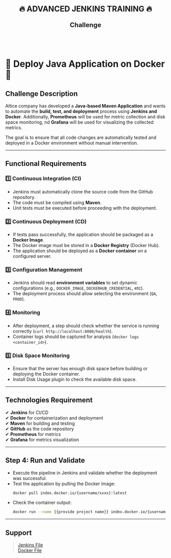 <div style="text-align:center; font-size: 24px;"> <p><strong>🔥 ADVANCED JENKINS TRAINING 🔥</strong></p> </div> <div style="text-align:center; font-size: 20px;"> <p><strong>Challenge</strong></p> </div> <br>

<br>

# 📌 Deploy Java Application on Docker 🐳                       

## **Challenge Description**  
Altice company has developed a **Java-based Maven Application** and wants to automate the **build, test, and deployment** process using **Jenkins and Docker**. Additionally, **Prometheus** will be used for metric collection and disk space monitoring, nd **Grafana** will be used for visualizing the collected metrics.

The goal is to ensure that all code changes are automatically tested and deployed in a Docker environment without manual intervention.

---

## **Functional Requirements**  

### 1️⃣ **Continuous Integration (CI)**  
   - Jenkins must automatically clone the source code from the GitHub repository.  
   - The code must be compiled using **Maven**.  
   - Unit tests must be executed before proceeding with the deployment.  

### 2️⃣ **Continuous Deployment (CD)**  
   - If tests pass successfully, the application should be packaged as a **Docker Image**.  
   - The Docker image must be stored in a **Docker Registry** (Docker Hub).  
   - The application should be deployed as a **Docker container** on a configured server.  

### 3️⃣ **Configuration Management**  
   - Jenkins should read **environment variables** to set dynamic configurations (e.g., `DOCKER_IMAGE`, `DOCKERHUB_CREDENTIAL`, etc).  
   - The deployment process should allow selecting the environment (`QA`, `PROD`).  

### 4️⃣ **Monitoring**  
   - After deployment, a step should check whether the service is running correctly (`curl http://localhost:8080/health`).  
   - Container logs should be captured for analysis (`docker logs <container_id>`).  

### 5️⃣ **Disk Space Monitoring**  
   - Ensure that the server has enough disk space before building or deploying the Docker container.  
   - Install Disk Usage plugin to check the available disk space.

---

## **Technologies Requirement**  
✔ **Jenkins** for CI/CD  
✔ **Docker** for containerization and deployment  
✔ **Maven** for building and testing  
✔ **GitHub** as the code repository  
✔ **Prometheus** for metrics <br>
✔ **Grafana** for metrics visualization

---

## **Step 4: Run and Validate**  
   - Execute the pipeline in Jenkins and validate whether the deployment was successful.  
   - Test the application by pulling the Docker image:
     ```bash
     docker pull index.docker.io/{username/xxxx}:latest
     ```
   - Check the container output:
     ```bash
     docker run --name {{provide project name}} index.docker.io/{username/xxxx}:latest
     ```

---

## **Support**  
> [Jenkins File](/jenkins/Challenge/Jenkinsfile)  
> [Docker File](/jenkins/Challenge/Dockerfile) 
